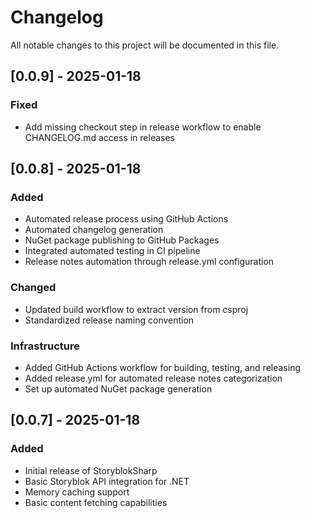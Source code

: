 # Changelog

All notable changes to this project will be documented in this file.

## [0.0.9] - 2025-01-18

### Fixed
- Add missing checkout step in release workflow to enable CHANGELOG.md access in releases

## [0.0.8] - 2025-01-18

### Added
- Automated release process using GitHub Actions
- Automated changelog generation
- NuGet package publishing to GitHub Packages
- Integrated automated testing in CI pipeline
- Release notes automation through release.yml configuration

### Changed
- Updated build workflow to extract version from csproj
- Standardized release naming convention

### Infrastructure
- Added GitHub Actions workflow for building, testing, and releasing
- Added release.yml for automated release notes categorization
- Set up automated NuGet package generation

## [0.0.7] - 2025-01-18

### Added
- Initial release of StoryblokSharp
- Basic Storyblok API integration for .NET
- Memory caching support
- Basic content fetching capabilities